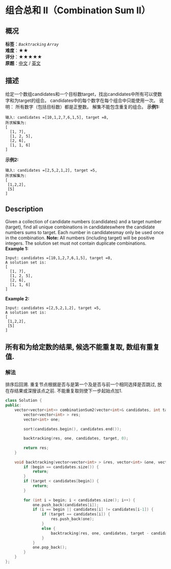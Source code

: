 # 组合总和 II（Combination Sum II）
## 概况
**标签**：*`Backtracking`*  *`Array`*<br>
**难度**：★★<br>
**评分**：★★★★★<br>
**原题**：[中文](https://leetcode-cn.com/problems/combination-sum-ii) / [英文](https://leetcode.com/problems/combination-sum-ii)
## 描述
给定一个数组candidates和一个目标数target，找出candidates中所有可以使数字和为target的组合。
candidates中的每个数字在每个组合中只能使用一次。
说明：
	所有数字（包括目标数）都是正整数。
	解集不能包含重复的组合。
**示例1:**
```
输入: candidates =[10,1,2,7,6,1,5], target =8,
所求解集为:
[
  [1, 7],
  [1, 2, 5],
  [2, 6],
  [1, 1, 6]
]
```
**示例2:**
```
输入: candidates =[2,5,2,1,2], target =5,
所求解集为:
[
 [1,2,2],
 [5]
]
```
## Description
Given a collection of candidate numbers (candidates) and a target number (target), find all unique combinations in candidateswhere the candidate numbers sums to target.
Each number in candidatesmay only be used once in the combination.
**Note:**
	All numbers (including target) will be positive integers.
	The solution set must not contain duplicate combinations.
**Example 1:**
```
Input: candidates =[10,1,2,7,6,1,5], target =8,
A solution set is:
[
  [1, 7],
  [1, 2, 5],
  [2, 6],
  [1, 1, 6]
]
```
**Example 2:**
```
Input: candidates =[2,5,2,1,2], target =5,
A solution set is:
[
 [1,2,2],
 [5]
]
```
## 所有和为给定数的结果, 候选不能重复取, 数组有重复值.
### 解法
排序后回溯. 重复节点根据是否与是第一个及是否与前一个相同选择是否跳过, 放在存结果或深搜该点之前. 不能重复取则使下一步起始点加1.
```c++
class Solution {
public:
    vector<vector<int>> combinationSum2(vector<int>& candidates, int target) {
        vector<vector<int> > res;
        vector<int> one;
        
        sort(candidates.begin(), candidates.end());
        
        backtracking(res, one, candidates, target, 0);
        
        return res;
    }
    
    void backtracking(vector<vector<int> > &res, vector<int> &one, vector<int> &candidates, int target, int begin) {
        if (begin == candidates.size()) {
            return;
        }
        if (target < candidates[begin]) {
            return;
        }
        
        for (int i = begin; i < candidates.size(); i++) {
            one.push_back(candidates[i]);
            if (i == begin || candidates[i] != candidates[i-1]) {
                if (target == candidates[i]) {
                    res.push_back(one);
                }
                else {
                    backtracking(res, one, candidates, target - candidates[i], i+1);
                }
            }
            one.pop_back();
        }
    }
};
```